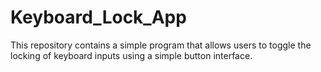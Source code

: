 # Keyboard_Lock_App
This repository contains a simple program that allows users to toggle the locking of keyboard inputs using a simple button interface.
